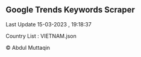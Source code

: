 

## Google Trends Keywords Scraper 
 
Last Update 15-03-2023 , 19:18:37

Country List :
VIETNAM.json



© Abdul Muttaqin 
